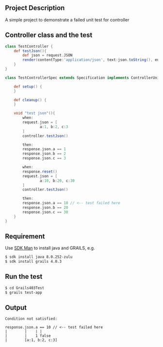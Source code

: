 ## Project Description

A simple project to demonstrate a failed unit test for controller

## Controller class and the test
```groovy
class TestController {
    def testJson(){
        def json = request.JSON
        render(contentType:'application/json', text:json.toString(), encoding: "UTF-8")
    }
}
```
```groovy
class TestControllerSpec extends Specification implements ControllerUnitTest<TestController> {

    def setup() {
    }

    def cleanup() {
    }

    void "test json"(){
        when:
        request.json = [
                a:1, b:2, c:3
        ]
        controller.testJson()

        then:
        response.json.a == 1
        response.json.b == 2
        response.json.c == 3

        when:
        response.reset()
        request.json = [
                a:10, b:20, c:30
        ]
        controller.testJson()

        then:
        response.json.a == 10 // <-- test failed here
        response.json.b == 20
        response.json.c == 30
    }
}
```

## Requirement
Use [SDK Man](https://sdkman.io/install) to install java and GRAILS, e.g.

```bash
$ sdk install java 8.0.252-zulu
$ sdk install grails 4.0.3
```

## Run the test
```bash
$ cd Grails403Test
$ grails test-app
```

## Output
```
Condition not satisfied:

response.json.a == 10 // <-- test failed here
|        |    | |
|        |    1 false
|        [a:1, b:2, c:3]
```
